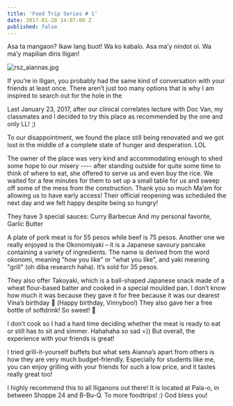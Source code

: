 ```yaml
---
title: 'Food Trip Series # 1'
date: 2017-01-28 14:07:00 Z
published: false
---
```


Asa ta mangaon?
Ikaw lang buot!
Wa ko kabalo.
Asa ma’y nindot oi.
Wa ma’y mapilian diris Iligan! 

![rsz_aiannas.jpg](/uploads/rsz_aiannas.jpg)

If you’re in Iligan, you probably had the same kind of conversation with your friends at least once. There aren’t just too many options that is why I am inspired to search out for the hole in the

Last January 23, 2017, after our clinical correlates lecture with Doc Van, my classmates and I decided to try this place as recommended by the one and only LL! ;)

To our disappointment, we found the place still being renovated and we got lost in the middle of a complete state of hunger and desperation. LOL

The owner of the place was very kind and accommodating enough to shed some hope to our misery ---- after standing outside for quite some time to think of where to eat, she offered to serve us and even buy the rice. We waited for a few minutes for them to set up a small table for us and sweep off some of the mess from the construction. Thank you so much Ma’am for allowing us to have early access! Their official reopening was scheduled the next day and we felt happy despite being so hungry!

They have 3 special sauces:
Curry
Barbecue
And my personal favorite, Garlic Butter

A plate of pork meat is for 55 pesos while beef is 75 pesos.
Another one we really enjoyed is the Okonomiyaki – it is a Japanese savoury pancake containing a variety of ingredients. The name is derived from the word okonomi, meaning "how you like" or "what you like", and yaki meaning "grill" (oh diba research haha). It’s sold for 35 pesos.

They also offer Takoyaki, which is a ball-shaped Japanese snack made of a wheat flour-based batter and cooked in a special moulded pan. I don’t know how much it was because they gave it for free because it was our dearest Vina’s birthday  (Happy birthday, Vinnyboo!) They also gave her a free bottle of softdrink! So sweet! 

I don’t cook so I had a hard time deciding whether the meat is ready to eat or still has to sit and simmer. Hahahaha so sad =)) But overall, the experience with your friends is great! 

I tried grill-it-yourself buffets but what sets Aianna’s apart from others is how they are very much budget-friendly. Especially for students like me, you can enjoy grilling  with your friends for such a low price, and it tastes really great too!

I highly recommend this to all Iliganons out there! It is located at Pala-o, in between Shoppe 24 and B-Bu-Q. To more foodtrips! :) God bless you!
